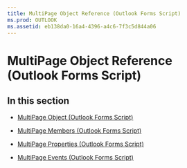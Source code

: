 ```yaml
---
title: MultiPage Object Reference (Outlook Forms Script)
ms.prod: OUTLOOK
ms.assetid: eb138da0-16a4-4396-a4c6-7f3c5d844a06
---
```



# MultiPage Object Reference (Outlook Forms Script)

## In this section


-  [MultiPage Object (Outlook Forms Script)](multipage-object-outlook-forms-script.md)
    
-  [MultiPage Members (Outlook Forms Script)](multipage-members-outlook-forms-script.md)
    
-  [MultiPage Properties (Outlook Forms Script)](multipage-properties-outlook-forms-script.md)
    
-  [MultiPage Events (Outlook Forms Script)](multipage-events-outlook-forms-script.md)
    

